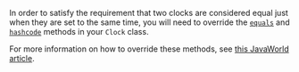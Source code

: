 In order to satisfy the requirement that two clocks are considered equal just when they are set to the same time, you will need to override the [`equals`](https://docs.oracle.com/javase/8/docs/api/java/lang/Object.html#equals(java.lang.Object)) and [`hashcode`](https://docs.oracle.com/javase/8/docs/api/java/lang/Object.html#hashCode) methods in your `Clock` class.
 
For more information on how to override these methods, see [this JavaWorld article](https://web.archive.org/web/20170528222153/http://www.javaworld.com/article/2072762/java-app-dev/object-equality.html).

